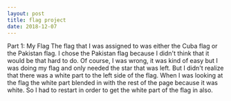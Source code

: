 ```yaml
---
layout: post
title: flag project
date: 2018-12-07
---
```


Part 1: My Flag
The flag that I was assigned to was either the Cuba flag or the Pakistan flag. I chose the Pakistan flag because I didn't think that it would be that hard to do. Of course, I was wrong, it was kind of easy but I was doing my flag and only needed the star that was left. But I didn't realize that there was a white part to the left side of the flag. When I was looking at the flag the white part blended in with the rest of the page because it was white. So I had to restart in order to get the white part of the flag in also.
